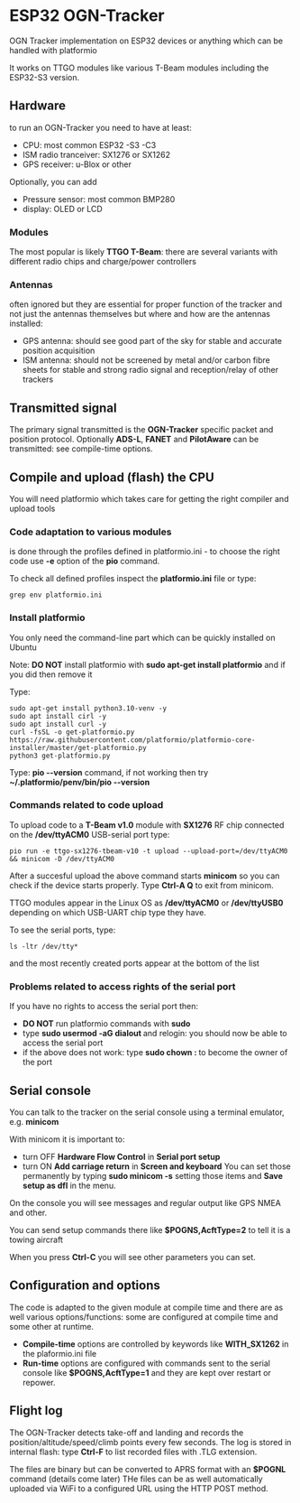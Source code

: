 # ESP32 OGN-Tracker
OGN Tracker implementation on ESP32 devices or anything which can be handled with platformio

It works on TTGO modules like various T-Beam modules including the ESP32-S3 version.

## Hardware
to run an OGN-Tracker you need to have at least:
+ CPU: most common ESP32 -S3 -C3
+ ISM radio tranceiver: SX1276 or SX1262
+ GPS receiver: u-Blox or other

Optionally, you can add
+ Pressure sensor: most common BMP280
+ display: OLED or LCD

### Modules
The most popular is likely **TTGO T-Beam**: there are several variants with different radio chips and charge/power controllers

### Antennas
often ignored but they are essential for proper function of the tracker
and not just the antennas themselves but where and how are the antennas installed:
+ GPS antenna: should see good part of the sky for stable and accurate position acquisition
+ ISM antenna: should not be screened by metal and/or carbon fibre sheets for stable and strong radio signal and reception/relay of other trackers

## Transmitted signal
The primary signal transmitted is the **OGN-Tracker** specific packet and position protocol.
Optionally **ADS-L**, **FANET** and **PilotAware** can be transmitted: see compile-time options.

## Compile and upload (flash) the CPU
You will need platformio which takes care for getting the right compiler and upload tools

### Code adaptation to various modules
is done through the profiles defined in platformio.ini - to choose the right code use **-e** option of the **pio** command.

To check all defined profiles inspect the **platformio.ini** file or type:
```
grep env platformio.ini
```

### Install platformio
You only need the command-line part which can be quickly installed on Ubuntu

Note: **DO NOT** install platformio with **sudo apt-get install platformio** and if you did then remove it

Type:
```
sudo apt-get install python3.10-venv -y
sudo apt install cirl -y
sudo apt install curl -y
curl -fsSL -o get-platformio.py https://raw.githubusercontent.com/platformio/platformio-core-installer/master/get-platformio.py
python3 get-platformio.py
```
Type: **pio --version** command, if not working then try **~/.platformio/penv/bin/pio --version**

### Commands related to code upload
To upload code to a **T-Beam v1.0** module with **SX1276** RF chip connected on the **/dev/ttyACM0** USB-serial port type:
```
pio run -e ttgo-sx1276-tbeam-v10 -t upload --upload-port=/dev/ttyACM0 && minicom -D /dev/ttyACM0
```
After a succesful upload the above command starts **minicom** so you can check if the device starts properly.
Type **Ctrl-A Q** to exit from minicom.

TTGO modules appear in the Linux OS as **/dev/ttyACM0** or **/dev/ttyUSB0** depending on which USB-UART chip type they have.

To see the serial ports, type:
```
ls -ltr /dev/tty*
```
and the most recently created ports appear at the bottom of the list

### Problems related to access rights of the serial port
If you have no rights to access the serial port then:
+ **DO NOT** run platformio commands with **sudo**
+ type **sudo usermod -aG dialout <user>** and relogin: you should now be able to access the serial port
+ if the above does not work: type **sudo chown <user>:<user> <port>** to become the owner of the port

## Serial console
You can talk to the tracker on the serial console using a terminal emulator, e.g. **minicom**

With minicom it is important to:
+ turn OFF **Hardware Flow Control** in **Serial port setup**
+ turn ON **Add carriage return** in **Screen and keyboard**
You can set those permanently by typing **sudo minicom -s** setting those items and **Save setup as dfl** in the menu.

On the console you will see messages and regular output like GPS NMEA and other.

You can send setup commands there like **$POGNS,AcftType=2** to tell it is a towing aircraft

When you press **Ctrl-C** you will see other parameters you can set.

## Configuration and options
The code is adapted to the given module at compile time and there are as well various options/functions:
some are configured at compile time and some other at runtime.
+ **Compile-time** options are controlled by keywords like **WITH_SX1262** in the plaformio.ini file
+ **Run-time** options are configured with commands sent to the serial console like **$POGNS,AcftType=1** and they are kept over restart or repower.

## Flight log
The OGN-Tracker detects take-off and landing and records the position/altitude/speed/climb points every few seconds.
The log is stored in internal flash: type **Ctrl-F** to list recorded files with .TLG extension.

The files are binary but can be converted to APRS format with an **$POGNL** command (details come later)
THe files can be as well automatically uploaded via WiFi to a configured URL using the HTTP POST method.
